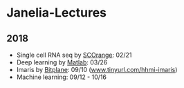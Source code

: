 # Janelia-Lectures

## 2018
* Single cell RNA seq by [SCOrange](https://singlecell.biolab.si/): 02/21
* Deep learning by [Matlab](https://www.mathworks.com//): 03/26
* Imaris by [Bitplane](http://www.bitplane.com/): 09/10 (www.tinyurl.com/hhmi-imaris)
* Machine learning: 09/12 - 10/16
